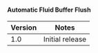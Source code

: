 #### Automatic Fluid Buffer Flush
Version | Notes
-------------|-------------|
1.0 | Initial release
